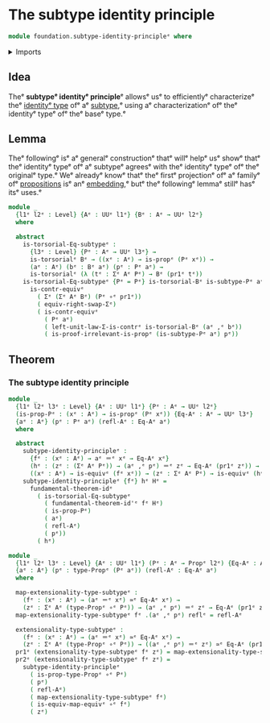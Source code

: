 # The subtype identity principle

```agda
module foundation.subtype-identity-principleᵉ where
```

<details><summary>Imports</summary>

```agda
open import foundation.dependent-pair-typesᵉ
open import foundation.fundamental-theorem-of-identity-typesᵉ
open import foundation.type-arithmetic-dependent-pair-typesᵉ
open import foundation.universe-levelsᵉ

open import foundation-core.contractible-typesᵉ
open import foundation-core.equivalencesᵉ
open import foundation-core.function-typesᵉ
open import foundation-core.identity-typesᵉ
open import foundation-core.propositionsᵉ
open import foundation-core.torsorial-type-familiesᵉ
```

</details>

## Idea

Theᵉ **subtypeᵉ identityᵉ principle**ᵉ allowsᵉ usᵉ to efficientlyᵉ characterizeᵉ theᵉ
[identityᵉ type](foundation-core.identity-types.mdᵉ) ofᵉ aᵉ
[subtype](foundation-core.subtypes.md),ᵉ using aᵉ characterizationᵉ ofᵉ theᵉ identityᵉ
typeᵉ ofᵉ theᵉ baseᵉ type.ᵉ

## Lemma

Theᵉ followingᵉ isᵉ aᵉ generalᵉ constructionᵉ thatᵉ willᵉ helpᵉ usᵉ showᵉ thatᵉ theᵉ identityᵉ
typeᵉ ofᵉ aᵉ subtypeᵉ agreesᵉ with theᵉ identityᵉ typeᵉ ofᵉ theᵉ originalᵉ type.ᵉ Weᵉ alreadyᵉ
knowᵉ thatᵉ theᵉ firstᵉ projectionᵉ ofᵉ aᵉ familyᵉ ofᵉ
[propositions](foundation-core.propositions.mdᵉ) isᵉ anᵉ
[embedding](foundation-core.embeddings.md),ᵉ butᵉ theᵉ followingᵉ lemmaᵉ stillᵉ hasᵉ
itsᵉ uses.ᵉ

```agda
module _
  {l1ᵉ l2ᵉ : Level} {Aᵉ : UUᵉ l1ᵉ} {Bᵉ : Aᵉ → UUᵉ l2ᵉ}
  where

  abstract
    is-torsorial-Eq-subtypeᵉ :
      {l3ᵉ : Level} {Pᵉ : Aᵉ → UUᵉ l3ᵉ} →
      is-torsorialᵉ Bᵉ → ((xᵉ : Aᵉ) → is-propᵉ (Pᵉ xᵉ)) →
      (aᵉ : Aᵉ) (bᵉ : Bᵉ aᵉ) (pᵉ : Pᵉ aᵉ) →
      is-torsorialᵉ (λ (tᵉ : Σᵉ Aᵉ Pᵉ) → Bᵉ (pr1ᵉ tᵉ))
    is-torsorial-Eq-subtypeᵉ {Pᵉ = Pᵉ} is-torsorial-Bᵉ is-subtype-Pᵉ aᵉ bᵉ pᵉ =
      is-contr-equivᵉ
        ( Σᵉ (Σᵉ Aᵉ Bᵉ) (Pᵉ ∘ᵉ pr1ᵉ))
        ( equiv-right-swap-Σᵉ)
        ( is-contr-equivᵉ
          ( Pᵉ aᵉ)
          ( left-unit-law-Σ-is-contrᵉ is-torsorial-Bᵉ (aᵉ ,ᵉ bᵉ))
          ( is-proof-irrelevant-is-propᵉ (is-subtype-Pᵉ aᵉ) pᵉ))
```

## Theorem

### The subtype identity principle

```agda
module _
  {l1ᵉ l2ᵉ l3ᵉ : Level} {Aᵉ : UUᵉ l1ᵉ} {Pᵉ : Aᵉ → UUᵉ l2ᵉ}
  (is-prop-Pᵉ : (xᵉ : Aᵉ) → is-propᵉ (Pᵉ xᵉ)) {Eq-Aᵉ : Aᵉ → UUᵉ l3ᵉ}
  {aᵉ : Aᵉ} (pᵉ : Pᵉ aᵉ) (refl-Aᵉ : Eq-Aᵉ aᵉ)
  where

  abstract
    subtype-identity-principleᵉ :
      {fᵉ : (xᵉ : Aᵉ) → aᵉ ＝ᵉ xᵉ → Eq-Aᵉ xᵉ}
      (hᵉ : (zᵉ : (Σᵉ Aᵉ Pᵉ)) → (aᵉ ,ᵉ pᵉ) ＝ᵉ zᵉ → Eq-Aᵉ (pr1ᵉ zᵉ)) →
      ((xᵉ : Aᵉ) → is-equivᵉ (fᵉ xᵉ)) → (zᵉ : Σᵉ Aᵉ Pᵉ) → is-equivᵉ (hᵉ zᵉ)
    subtype-identity-principleᵉ {fᵉ} hᵉ Hᵉ =
      fundamental-theorem-idᵉ
        ( is-torsorial-Eq-subtypeᵉ
          ( fundamental-theorem-id'ᵉ fᵉ Hᵉ)
          ( is-prop-Pᵉ)
          ( aᵉ)
          ( refl-Aᵉ)
          ( pᵉ))
        ( hᵉ)

module _
  {l1ᵉ l2ᵉ l3ᵉ : Level} {Aᵉ : UUᵉ l1ᵉ} (Pᵉ : Aᵉ → Propᵉ l2ᵉ) {Eq-Aᵉ : Aᵉ → UUᵉ l3ᵉ}
  {aᵉ : Aᵉ} (pᵉ : type-Propᵉ (Pᵉ aᵉ)) (refl-Aᵉ : Eq-Aᵉ aᵉ)
  where

  map-extensionality-type-subtypeᵉ :
    (fᵉ : (xᵉ : Aᵉ) → (aᵉ ＝ᵉ xᵉ) ≃ᵉ Eq-Aᵉ xᵉ) →
    (zᵉ : Σᵉ Aᵉ (type-Propᵉ ∘ᵉ Pᵉ)) → (aᵉ ,ᵉ pᵉ) ＝ᵉ zᵉ → Eq-Aᵉ (pr1ᵉ zᵉ)
  map-extensionality-type-subtypeᵉ fᵉ .(aᵉ ,ᵉ pᵉ) reflᵉ = refl-Aᵉ

  extensionality-type-subtypeᵉ :
    (fᵉ : (xᵉ : Aᵉ) → (aᵉ ＝ᵉ xᵉ) ≃ᵉ Eq-Aᵉ xᵉ) →
    (zᵉ : Σᵉ Aᵉ (type-Propᵉ ∘ᵉ Pᵉ)) → ((aᵉ ,ᵉ pᵉ) ＝ᵉ zᵉ) ≃ᵉ Eq-Aᵉ (pr1ᵉ zᵉ)
  pr1ᵉ (extensionality-type-subtypeᵉ fᵉ zᵉ) = map-extensionality-type-subtypeᵉ fᵉ zᵉ
  pr2ᵉ (extensionality-type-subtypeᵉ fᵉ zᵉ) =
    subtype-identity-principleᵉ
      ( is-prop-type-Propᵉ ∘ᵉ Pᵉ)
      ( pᵉ)
      ( refl-Aᵉ)
      ( map-extensionality-type-subtypeᵉ fᵉ)
      ( is-equiv-map-equivᵉ ∘ᵉ fᵉ)
      ( zᵉ)
```